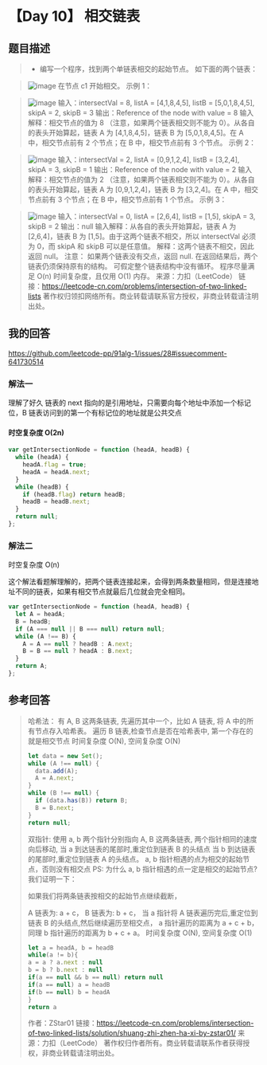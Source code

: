 # 【Day 10】 相交链表

## 题目描述

> - 编写一个程序，找到两个单链表相交的起始节点。
>   如下面的两个链表：

> ![image](https://user-images.githubusercontent.com/38604634/84168838-77d79200-aaaa-11ea-92f5-eb50231d0669.png)
> 在节点 c1 开始相交。
> 示例 1：

> ![image](https://user-images.githubusercontent.com/38604634/84168864-80c86380-aaaa-11ea-978f-f8f479fb84e4.png)
> 输入：intersectVal = 8, listA = [4,1,8,4,5], listB = [5,0,1,8,4,5], skipA = 2, skipB = 3
> 输出：Reference of the node with value = 8
> 输入解释：相交节点的值为 8 （注意，如果两个链表相交则不能为 0）。从各自的表头开始算起，链表 A 为 [4,1,8,4,5]，链表 B 为 [5,0,1,8,4,5]。在 A 中，相交节点前有 2 个节点；在 B 中，相交节点前有 3 个节点。
> 示例 2：

> ![image](https://user-images.githubusercontent.com/38604634/84168917-8de55280-aaaa-11ea-9e41-fb6f49fcc9ef.png)
> 输入：intersectVal = 2, listA = [0,9,1,2,4], listB = [3,2,4], skipA = 3, skipB = 1
> 输出：Reference of the node with value = 2
> 输入解释：相交节点的值为 2 （注意，如果两个链表相交则不能为 0）。从各自的表头开始算起，链表 A 为 [0,9,1,2,4]，链表 B 为 [3,2,4]。在 A 中，相交节点前有 3 个节点；在 B 中，相交节点前有 1 个节点。
> 示例 3：

> ![image](https://user-images.githubusercontent.com/38604634/84168956-9ccc0500-aaaa-11ea-8541-f3245f91ec73.png)
> 输入：intersectVal = 0, listA = [2,6,4], listB = [1,5], skipA = 3, skipB = 2
> 输出：null
> 输入解释：从各自的表头开始算起，链表 A 为 [2,6,4]，链表 B 为 [1,5]。由于这两个链表不相交，所以 intersectVal 必须为 0，而 skipA 和 skipB 可以是任意值。
> 解释：这两个链表不相交，因此返回 null。
> 注意：
> 如果两个链表没有交点，返回 null.
> 在返回结果后，两个链表仍须保持原有的结构。
> 可假定整个链表结构中没有循环。
> 程序尽量满足 O(n) 时间复杂度，且仅用 O(1) 内存。
> 来源：力扣（LeetCode）
> 链接：https://leetcode-cn.com/problems/intersection-of-two-linked-lists
> 著作权归领扣网络所有。商业转载请联系官方授权，非商业转载请注明出处。

## 我的回答

https://github.com/leetcode-pp/91alg-1/issues/28#issuecomment-641730514

### 解法一

理解了好久 链表的 next 指向的是引用地址，只需要向每个地址中添加一个标记位，B 链表访问到的第一个有标记位的地址就是公共交点

#### 时空复杂度 O(2n)

```JavaScript
var getIntersectionNode = function (headA, headB) {
  while (headA) {
    headA.flag = true;
    headA = headA.next;
  }
  while (headB) {
    if (headB.flag) return headB;
    headB = headB.next;
  }
  return null;
};
```

### 解法二

时空复杂度 O(n)

这个解法看题解理解的，把两个链表连接起来，会得到两条数量相同，但是连接地址不同的链表，如果有相交节点就最后几位就会完全相同。

```JavaScript
var getIntersectionNode = function (headA, headB) {
  let A = headA;
  B = headB;
  if (A === null || B === null) return null;
  while (A !== B) {
    A = A == null ? headB : A.next;
    B = B == null ? headA : B.next;
  }
  return A;
};
```

## 参考回答

> 哈希法：
> 有 A, B 这两条链表, 先遍历其中一个，比如 A 链表,
> 将 A 中的所有节点存入哈希表。
> 遍历 B 链表,检查节点是否在哈希表中,
> 第一个存在的就是相交节点
> 时间复杂度 O(N), 空间复杂度 O(N)
>
> ```js
> let data = new Set();
> while (A !== null) {
>   data.add(A);
>   A = A.next;
> }
> while (B !== null) {
>   if (data.has(B)) return B;
>   B = B.next;
> }
> return null;
> ```
>
> 双指针:
> 使用 a, b 两个指针分别指向 A, B 这两条链表, 两个指针相同的速度向后移动,
> 当 a 到达链表的尾部时,重定位到链表 B 的头结点
> 当 b 到达链表的尾部时,重定位到链表 A 的头结点。
> a, b 指针相遇的点为相交的起始节点，否则没有相交点
> PS: 为什么 a, b 指针相遇的点一定是相交的起始节点? 我们证明一下：
>
> 如果我们将两条链表按相交的起始节点继续截断，
>
> A 链表为: a + c，
> B 链表为: b + c，
> 当 a 指针将 A 链表遍历完后,重定位到链表 B 的头结点,然后继续遍历至相交点，
> a 指针遍历的距离为 a + c + b，
> 同理 b 指针遍历的距离为 b + c + a。
> 时间复杂度 O(N), 空间复杂度 O(1)
>
> ```JavaScript
> let a = headA, b = headB
> while(a != b){
> a = a ? a.next : null
> b = b ? b.next : null
> if(a == null && b == null) return null
> if(a == null) a = headB
> if(b == null) b = headA
> }
> return a
> ```
>
> 作者：ZStar01
> 链接：https://leetcode-cn.com/problems/intersection-of-two-linked-lists/solution/shuang-zhi-zhen-ha-xi-by-zstar01/
> 来源：力扣（LeetCode）
> 著作权归作者所有。商业转载请联系作者获得授权，非商业转载请注明出处。

